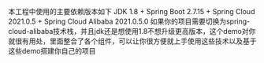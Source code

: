本工程中使用的主要依赖版本如下
JDK 1.8 + Spring Boot 2.7.15 + Spring Cloud 2021.0.5 + Spring Cloud Alibaba 2021.0.5.0
如果你的项目需要切换为spring-cloud-alibaba技术栈，并且jdk还是想使用1.8不想升级更高版本，这个demo对你就很有用处，里面整合了各个组件，可以让你很方便就上手使用这些技术以及基于这些demo搭建你自己的项目
